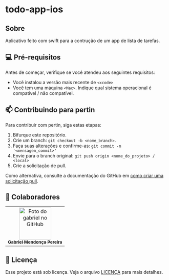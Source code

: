 # todo-app-ios

## Sobre
Aplicativo feito com swift para a contrução de um app de lista de tarefas.

## 💻 Pré-requisitos

Antes de começar, verifique se você atendeu aos seguintes requisitos:

- Você instalou a versão mais recente de `<xcode>`
- Você tem uma máquina `<Mac>`. Indique qual sistema operacional é compatível / não compatível.

## 📫 Contribuindo para pertin

Para contribuir com pertin, siga estas etapas:

1. Bifurque este repositório.
2. Crie um branch: `git checkout -b <nome_branch>`.
3. Faça suas alterações e confirme-as: `git commit -m '<mensagem_commit>'`
4. Envie para o branch original: `git push origin <nome_do_projeto> / <local>`
5. Crie a solicitação de pull.

Como alternativa, consulte a documentação do GitHub em [como criar uma solicitação pull](https://help.github.com/en/github/collaborating-with-issues-and-pull-requests/creating-a-pull-request).

## 🤝 Colaboradores

<table>
  <tr>
    <td align="center">
      <a href="https://www.linkedin.com/in/gabriel-mendonca-pereira/" title="Linkedin">
        <img src="https://avatars.githubusercontent.com/u/49095200?v=4" width="100px;" alt="Foto do gabriel no GitHub"/><br>
        <sub>
          <b>Gabriel Mendonça Pereira</b>
        </sub>
      </a>
    </td>
  </tr>
</table>

## 📝 Licença

Esse projeto está sob licença. Veja o arquivo [LICENÇA](LICENSE.md) para mais detalhes.
